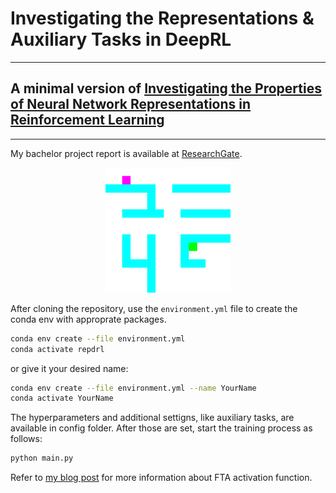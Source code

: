 # Investigating the Representations & Auxiliary Tasks in DeepRL
----
## A minimal version of [Investigating the Properties of Neural Network Representations in Reinforcement Learning](https://arxiv.org/abs/2203.15955)
----

My bachelor project report is available at [ResearchGate](https://www.researchgate.net/publication/373818471_Investigating_Representations_and_Auxiliary_Tasks_in_DeepRL).

<p align="middle" >
  <img src="figures/out.gif" title="Main Task" width="200" />
</p>

After cloning the repository, use the `environment.yml` file to create the conda env with approprate packages.

```bash
conda env create --file environment.yml
conda activate repdrl
```

or give it your desired name:

```bash
conda env create --file environment.yml --name YourName
conda activate YourName
```

The hyperparameters and additional settigns, like auxiliary tasks, are available in config folder. After those are set, start the training process as follows:

```bash
python main.py
```


Refer to [my blog post](https://arya-ebrahimi.github.io/posts/fuzzy-tiling-activations/) for more information about FTA activation function.
